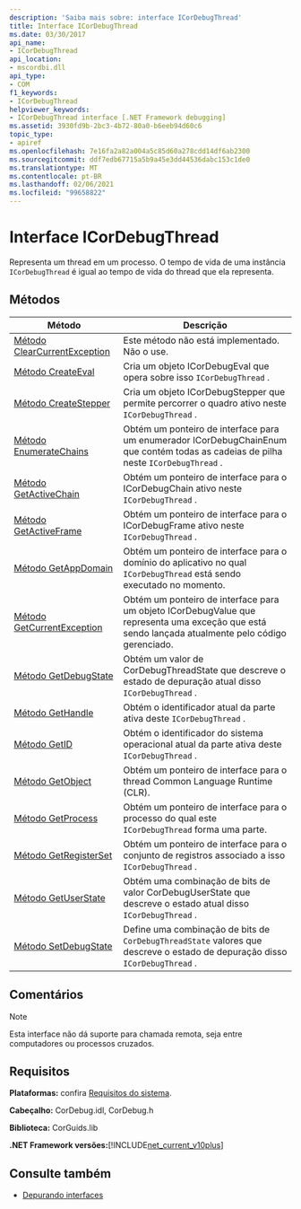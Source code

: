 ```yaml
---
description: 'Saiba mais sobre: interface ICorDebugThread'
title: Interface ICorDebugThread
ms.date: 03/30/2017
api_name:
- ICorDebugThread
api_location:
- mscordbi.dll
api_type:
- COM
f1_keywords:
- ICorDebugThread
helpviewer_keywords:
- ICorDebugThread interface [.NET Framework debugging]
ms.assetid: 3930fd9b-2bc3-4b72-80a0-b6eeb94d60c6
topic_type:
- apiref
ms.openlocfilehash: 7e16fa2a82a004a5c85d60a278cdd14df6ab2300
ms.sourcegitcommit: ddf7edb67715a5b9a45e3dd44536dabc153c1de0
ms.translationtype: MT
ms.contentlocale: pt-BR
ms.lasthandoff: 02/06/2021
ms.locfileid: "99658822"
---
```

# <a name="icordebugthread-interface"></a>Interface ICorDebugThread

Representa um thread em um processo. O tempo de vida de uma instância `ICorDebugThread` é igual ao tempo de vida do thread que ela representa.  
  
## <a name="methods"></a>Métodos  
  
|Método|Descrição|  
|------------|-----------------|  
|[Método ClearCurrentException](icordebugthread-clearcurrentexception-method.md)|Este método não está implementado. Não o use.|  
|[Método CreateEval](icordebugthread-createeval-method.md)|Cria um objeto ICorDebugEval que opera sobre isso `ICorDebugThread` .|  
|[Método CreateStepper](icordebugthread-createstepper-method.md)|Cria um objeto ICorDebugStepper que permite percorrer o quadro ativo neste `ICorDebugThread` .|  
|[Método EnumerateChains](icordebugthread-enumeratechains-method.md)|Obtém um ponteiro de interface para um enumerador ICorDebugChainEnum que contém todas as cadeias de pilha neste `ICorDebugThread` .|  
|[Método GetActiveChain](icordebugthread-getactivechain-method.md)|Obtém um ponteiro de interface para o ICorDebugChain ativo neste `ICorDebugThread` .|  
|[Método GetActiveFrame](icordebugthread-getactiveframe-method.md)|Obtém um ponteiro de interface para o ICorDebugFrame ativo neste `ICorDebugThread` .|  
|[Método GetAppDomain](icordebugthread-getappdomain-method.md)|Obtém um ponteiro de interface para o domínio do aplicativo no qual `ICorDebugThread` está sendo executado no momento.|  
|[Método GetCurrentException](icordebugthread-getcurrentexception-method.md)|Obtém um ponteiro de interface para um objeto ICorDebugValue que representa uma exceção que está sendo lançada atualmente pelo código gerenciado.|  
|[Método GetDebugState](icordebugthread-getdebugstate-method.md)|Obtém um valor de CorDebugThreadState que descreve o estado de depuração atual disso `ICorDebugThread` .|  
|[Método GetHandle](icordebugthread-gethandle-method.md)|Obtém o identificador atual da parte ativa deste `ICorDebugThread` .|  
|[Método GetID](icordebugthread-getid-method.md)|Obtém o identificador do sistema operacional atual da parte ativa deste `ICorDebugThread` .|  
|[Método GetObject](icordebugthread-getobject-method.md)|Obtém um ponteiro de interface para o thread Common Language Runtime (CLR).|  
|[Método GetProcess](icordebugthread-getprocess-method.md)|Obtém um ponteiro de interface para o processo do qual este `ICorDebugThread` forma uma parte.|  
|[Método GetRegisterSet](icordebugthread-getregisterset-method.md)|Obtém um ponteiro de interface para o conjunto de registros associado a isso `ICorDebugThread` .|  
|[Método GetUserState](icordebugthread-getuserstate-method.md)|Obtém uma combinação de bits de valor CorDebugUserState que descreve o estado atual disso `ICorDebugThread` .|  
|[Método SetDebugState](icordebugthread-setdebugstate-method.md)|Define uma combinação de bits de `CorDebugThreadState` valores que descreve o estado de depuração disso `ICorDebugThread` .|  
  
## <a name="remarks"></a>Comentários  
  
> [!NOTE]
> Esta interface não dá suporte para chamada remota, seja entre computadores ou processos cruzados.  
  
## <a name="requirements"></a>Requisitos  

 **Plataformas:** confira [Requisitos do sistema](../../get-started/system-requirements.md).  
  
 **Cabeçalho:** CorDebug.idl, CorDebug.h  
  
 **Biblioteca:** CorGuids.lib  
  
 **.NET Framework versões:**[!INCLUDE[net_current_v10plus](../../../../includes/net-current-v10plus-md.md)]  
  
## <a name="see-also"></a>Consulte também

- [Depurando interfaces](debugging-interfaces.md)
